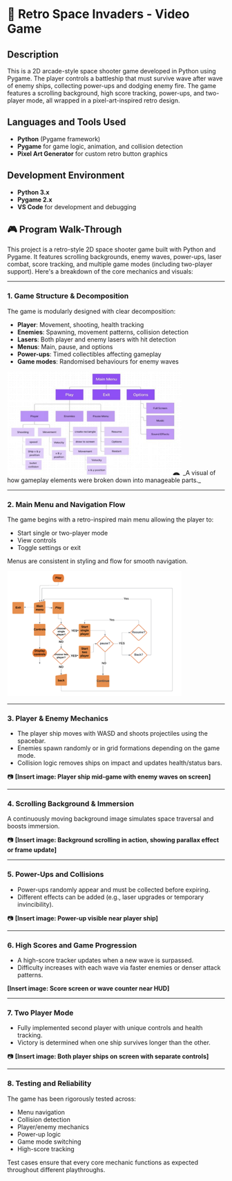 # 👾 Retro Space Invaders - Video Game




<h2>Description</h2>
This is a 2D arcade-style space shooter game developed in Python using Pygame. The player controls a battleship that must survive wave after wave of enemy ships, collecting power-ups and dodging enemy fire. The game features a scrolling background, high score tracking, power-ups, and two-player mode,  all wrapped in a pixel-art-inspired retro design.

<br />

<h2>Languages and Tools Used</h2>

- <b>Python</b> (Pygame framework)
- <b>Pygame</b> for game logic, animation, and collision detection
- <b>Pixel Art Generator</b> for custom retro button graphics

<h2>Development Environment</h2>

- <b>Python 3.x</b>
- <b>Pygame 2.x</b>
- <b>VS Code</b> for development and debugging

<h2>🎮 Program Walk-Through</h2>

This project is a retro-style 2D space shooter game built with Python and Pygame. It features scrolling backgrounds, enemy waves, power-ups, laser combat, score tracking, and multiple game modes (including two-player support). Here's a breakdown of the core mechanics and visuals:

---

### 1. Game Structure & Decomposition

The game is modularly designed with clear decomposition:
- **Player**: Movement, shooting, health tracking
- **Enemies**: Spawning, movement patterns, collision detection
- **Lasers**: Both player and enemy lasers with hit detection
- **Menus**: Main, pause, and options
- **Power-ups**: Timed collectibles affecting gameplay
- **Game modes**: Randomised behaviours for enemy waves


<img src="Screenshot 2025-07-16 160907.png" height="80%" width="80%" />
_A visual of how gameplay elements were broken down into manageable parts._

---

###  2. Main Menu and Navigation Flow

The game begins with a retro-inspired main menu allowing the player to:
- Start single or two-player mode
- View controls
- Toggle settings or exit

Menus are consistent in styling and flow for smooth navigation.

<img src="Screenshot 2025-07-17 120515.png" height="80%" width="80%" />

---

###  3. Player & Enemy Mechanics

- The player ship moves with WASD and shoots projectiles using the spacebar.
- Enemies spawn randomly or in grid formations depending on the game mode.
- Collision logic removes ships on impact and updates health/status bars.

📷 **[Insert image: Player ship mid-game with enemy waves on screen]**

---

### 4. Scrolling Background & Immersion

A continuously moving background image simulates space traversal and boosts immersion.

📷 **[Insert image: Background scrolling in action, showing parallax effect or frame update]**

---

### 5. Power-Ups and Collisions

- Power-ups randomly appear and must be collected before expiring.
- Different effects can be added (e.g., laser upgrades or temporary invincibility).

📷 **[Insert image: Power-up visible near player ship]**

---

### 6. High Scores and Game Progression

- A high-score tracker updates when a new wave is surpassed.
- Difficulty increases with each wave via faster enemies or denser attack patterns.

 **[Insert image: Score screen or wave counter near HUD]**

---

### 7. Two Player Mode

- Fully implemented second player with unique controls and health tracking.
- Victory is determined when one ship survives longer than the other.

📷 **[Insert image: Both player ships on screen with separate controls]**

---

### 8. Testing and Reliability

The game has been rigorously tested across:
- Menu navigation
- Collision detection
- Player/enemy mechanics
- Power-up logic
- Game mode switching
- High-score tracking

Test cases ensure that every core mechanic functions as expected throughout different playthroughs.
